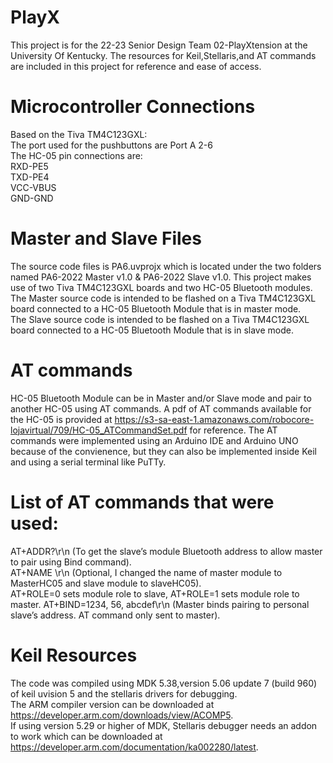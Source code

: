 # PlayX
This project is for the 22-23 Senior Design Team 02-PlayXtension at the University Of Kentucky. 
The resources for Keil,Stellaris,and AT commands are included in this project for reference and ease of access.  
# Microcontroller Connections
Based on the Tiva TM4C123GXL:  
The port used for the pushbuttons are Port A 2-6  
The HC-05 pin connections are:  
RXD-PE5  
TXD-PE4  
VCC-VBUS  
GND-GND  
# Master and Slave Files
The source code files is PA6.uvprojx which is located under the two folders named PA6-2022 Master v1.0 & PA6-2022 Slave v1.0.
This project makes use of two Tiva TM4C123GXL boards and two HC-05 Bluetooth modules.  
The Master source code is intended to be flashed on a Tiva TM4C123GXL board connected to a HC-05 Bluetooth Module that is in master mode.  
The Slave source code is intended to be flashed on a Tiva TM4C123GXL board connected to a HC-05 Bluetooth Module that is in slave mode.
# AT commands
HC-05 Bluetooth Module can be in Master and/or Slave mode and pair to another HC-05 using AT commands.
A pdf of AT commands available for the HC-05 is provided at https://s3-sa-east-1.amazonaws.com/robocore-lojavirtual/709/HC-05_ATCommandSet.pdf for reference. The AT commands were implemented using an Arduino IDE and Arduino UNO because of the convienence, but they can also be implemented inside Keil and using a serial terminal like PuTTy.  
# List of AT commands that were used:  
AT+ADDR?\r\n (To get the slave’s module Bluetooth address to allow master to pair using Bind command).  
AT+NAME \r\n (Optional, I changed the name of master module to MasterHC05 and slave module to slaveHC05).  
AT+ROLE=0 sets module role to slave, AT+ROLE=1 sets module role to master. 
AT+BIND=1234, 56, abcdef\r\n (Master binds pairing to personal slave’s address. AT command only sent to master).  
# Keil Resources
The code was compiled using MDK 5.38,version 5.06 update 7 (build 960) of keil uvision 5 and the stellaris drivers for debugging.  
The ARM compiler version can be downloaded at https://developer.arm.com/downloads/view/ACOMP5.  
If using version 5.29 or higher of MDK, Stellaris debugger needs an addon to work which can be downloaded at https://developer.arm.com/documentation/ka002280/latest.  
